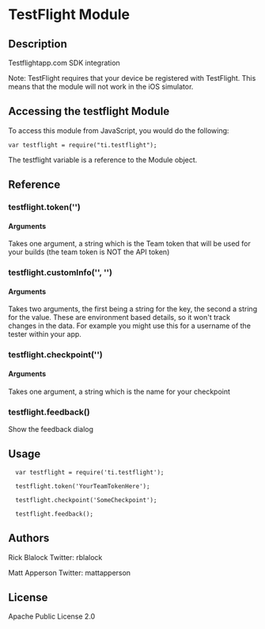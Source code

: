 # TestFlight Module## DescriptionTestflightapp.com SDK integrationNote: TestFlight requires that your device be registered with TestFlight. This means that the module will not work in the iOS simulator.## Accessing the testflight ModuleTo access this module from JavaScript, you would do the following:	var testflight = require("ti.testflight");The testflight variable is a reference to the Module object.	## Reference### testflight.token('')#### ArgumentsTakes one argument, a string which is the Team token that will be used for your builds (the team token is NOT the API token)

### testflight.customInfo('', '')#### ArgumentsTakes two arguments, the first being a string for the key, the second a string for the value.
These are environment based details, so it won't track changes in the data.
For example you might use this for a username of the tester within your app.

### testflight.checkpoint('')

#### Arguments

Takes one argument, a string which is the name for your checkpoint

### testflight.feedback()

Show the feedback dialog

## Usage

      var testflight = require('ti.testflight');
   
      testflight.token('YourTeamTokenHere');
   
      testflight.checkpoint('SomeCheckpoint');
   
      testflight.feedback();
   

## Authors

Rick Blalock
Twitter: rblalock

Matt Apperson
Twitter: mattapperson

## License

Apache Public License 2.0